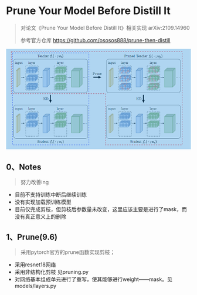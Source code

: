# Prune Your Model Before Distill It
> 对论文《Prune Your Model Before Distill It》相关实现 arXiv:2109.14960
> 
> 参考官方仓库 https://github.com/ososos888/prune-then-distill

![img.png](img.png)

## 0、Notes

> 努力改善ing

- 目前不支持训练中断后继续训练
- 没有实现加载预训练模型
- 目前仅完成剪枝，但剪枝后参数量未改变，这里应该主要是进行了mask，而没有真正意义上的删除

## 1、Prune(9.6)
> 采用pytorch官方的prune函数实现剪枝；

- 采用resnet18网络
- 采用非结构化剪枝 见pruning.py
- 对网络基本组成单元进行了重写，使其能够进行weight——mask。见models/layers.py
